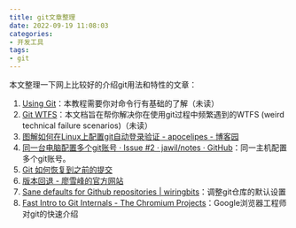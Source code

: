 ```yaml
---
title: git文章整理
date: 2022-09-19 11:08:03
categories:
- 开发工具
tags:
- git
---
```


本文整理一下网上比较好的介绍git用法和特性的文章：
<!--more-->

1. [Using Git](https://sp19.datastructur.es/materials/guides/using-git)：本教程需要你对命令行有基础的了解（未读）
2. [Git WTFS](https://sp19.datastructur.es/materials/guides/git-wtfs)：本文档旨在帮你解决你在使用git过程中频繁遇到的WTFS (weird technical failure scenarios)（未读）
3. [图解如何在Linux上配置git自动登录验证 - apocelipes - 博客园](https://www.cnblogs.com/apocelipes/p/14491762.html)
4. [同一台电脑配置多个git账号 · Issue #2 · jawil/notes · GitHub](https://github.com/jawil/notes/issues/2)：同一主机配置多个git账号。
5. [Git 如何恢复到之前的提交](https://www.freecodecamp.org/chinese/news/git-reverting-to-previous-commit-how-to-revert-to-last-commit/)
6. [版本回退 - 廖雪峰的官方网站](https://www.liaoxuefeng.com/wiki/896043488029600/897013573512192)
7. [Sane defaults for Github repositories | wiringbits](https://wiringbits.net/blog/github-repository-setup)：调整git仓库的默认设置
8. [Fast Intro to Git Internals - The Chromium Projects](https://sites.google.com/a/chromium.org/dev/developers/fast-intro-to-git-internals)：Google浏览器工程师对git的快速介绍

